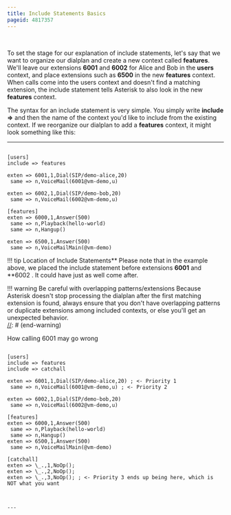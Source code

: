 ```yaml
---
title: Include Statements Basics
pageid: 4817357
---
```


 

To set the stage for our explanation of include statements, let's say that we want to organize our dialplan and create a new context called **features**. We'll leave our extensions **6001** and **6002** for Alice and Bob in the **users** context, and place extensions such as **6500** in the new **features** context. When calls come into the users context and doesn't find a matching extension, the include statement tells Asterisk to also look in the new **features** context.

The syntax for an include statement is very simple. You simply write **include =>** and then the name of the context you'd like to include from the existing context. If we reorganize our dialplan to add a **features** context, it might look something like this:




---

  
  


```

[users]
include => features

exten => 6001,1,Dial(SIP/demo-alice,20)
 same => n,VoiceMail(6001@vm-demo,u)

exten => 6002,1,Dial(SIP/demo-bob,20)
 same => n,VoiceMail(6002@vm-demo,u)

[features]
exten => 6000,1,Answer(500)
 same => n,Playback(hello-world)
 same => n,Hangup()

exten => 6500,1,Answer(500)
 same => n,VoiceMailMain(@vm-demo)

```




!!! tip Location of Include Statements** Please note that in the example above, we placed the include statement before extensions **6001** and **6002
    . It could have just as well come after.  


      
[//]: # (end-tip)





!!! warning Be careful with overlapping patterns/extensions
    Because Asterisk doesn't stop processing the dialplan after the first matching extension is found, always ensure that you don't have overlapping patterns or duplicate extensions among included contexts, or else you'll get an unexpected behavior.  
[//]: # (end-warning)


  
How calling 6001 may go wrong  


```

[users]
include => features
include => catchall

exten => 6001,1,Dial(SIP/demo-alice,20) ; <- Priority 1
 same => n,VoiceMail(6001@vm-demo,u) ; <- Priority 2

exten => 6002,1,Dial(SIP/demo-bob,20)
 same => n,VoiceMail(6002@vm-demo,u)

[features]
exten => 6000,1,Answer(500)
 same => n,Playback(hello-world)
 same => n,Hangup()
exten => 6500,1,Answer(500)
 same => n,VoiceMailMain(@vm-demo)
 
[catchall]
exten => \_.,1,NoOp();
exten => \_.,2,NoOp();
exten => \_.,3,NoOp(); ; <- Priority 3 ends up being here, which is NOT what you want  



---



```


